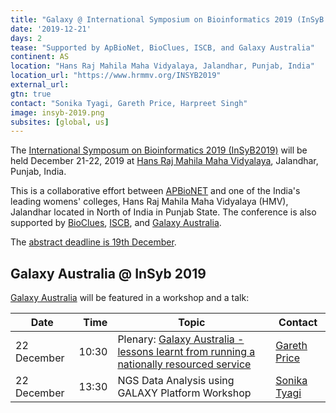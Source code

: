 ```yaml
---
title: "Galaxy @ International Symposium on Bioinformatics 2019 (InSyB 2019)"
date: '2019-12-21'
days: 2
tease: "Supported by ApBioNet, BioClues, ISCB, and Galaxy Australia"
continent: AS
location: "Hans Raj Mahila Maha Vidyalaya, Jalandhar, Punjab, India"
location_url: "https://www.hrmmv.org/INSYB2019"
external_url:
gtn: true
contact: "Sonika Tyagi, Gareth Price, Harpreet Singh"
image: insyb-2019.png
subsites: [global, us]
---
```


The [International Symposum on Bioinformatics 2019 (InSyB2019)](https://www.hrmmv.org/INSYB2019) will be held December 21-22, 2019 at [Hans Raj Mahila Maha Vidyalaya](https://www.hrmmv.org/), Jalandhar, Punjab, India.

This is a collaborative effort between [APBioNET](https://apbionet.org/) and one of the India's leading womens' colleges, Hans Raj Mahila Maha Vidyalaya (HMV), Jalandhar located in North of India in Punjab State. The conference is also supported by [BioClues](http://bioclues.org/), [ISCB](https://iscb.org/), and [Galaxy Australia](https://usegalaxy.org.au/).

The [abstract deadline is 19th December](https://easychair.org/cfp/InSyB2019).

## Galaxy Australia @ InSyb 2019

[Galaxy Australia](https://usegalaxy.org.au/) will be featured in a workshop and a talk:

| Date | Time | Topic | Contact |
| ---- | ----: | ---- | ---- |
| 22 December | 10:30 | Plenary: [Galaxy Australia - lessons learnt from running a nationally resourced service](https://depot.galaxyproject.org/hub/attachments/events/2019-12-insyb/galaxy-australia.pdf) | [Gareth Price](https://qfab.org/team-member/dr-gareth-price) |
| 22 December | 13:30 | NGS Data Analysis using GALAXY Platform Workshop | [Sonika Tyagi](https://www.monash.edu/science/schools/biological-sciences/staff/sonika-tyagi) |
